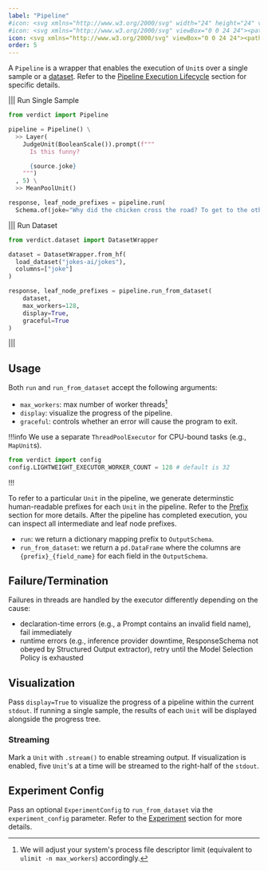 ```yaml
---
label: "Pipeline"
#icon: <svg xmlns="http://www.w3.org/2000/svg" width="24" height="24" viewBox="0 0 24 24" fill="none" stroke="currentColor" stroke-width="2" stroke-linecap="round" stroke-linejoin="round"><rect x="2" y="8" width="6" height="8" rx="1" /><rect x="16" y="8" width="6" height="8" rx="1" /><circle cx="12" cy="12" r="2" /><path d="M8 12h2M14 12h2M10 12a4 4 0 0 1 4 0" /></svg>
#icon: <svg xmlns="http://www.w3.org/2000/svg" viewBox="0 0 24 24"><path fill="#2196F3" d="M3 8a4 4 0 0 0 4 4 4 4 0 0 0-4 4m4.5-4h9m4.5-4a4 4 0 0 1-4 4 4 4 0 0 1 4 4"/><path fill="#2196F3" d="M6 6h3v3H6zM15 15h3v3h-3z"/><circle fill="#2196F3" cx="12" cy="12" r="2"/><path fill="#fff" d="M7 7h1v1H7zm9 9h1v1h-1z"/></svg>
icon: <svg xmlns="http://www.w3.org/2000/svg" viewBox="0 0 24 24"><path fill="currentColor" d="M3 8a4 4 0 0 0 4 4 4 4 0 0 0-4 4m4.5-4h9m4.5-4a4 4 0 0 1-4 4 4 4 0 0 1 4 4M6 6h3v3H6zm9 9h3v3h-3z"/><circle fill="currentColor" cx="12" cy="12" r="2"/></svg>
order: 5
---
```


A `Pipeline` is a wrapper that enables the execution of `Unit`s over a single sample or a [dataset](./dataset.md). Refer to the [Pipeline Execution Lifecycle](../programming-model/executor.md#pipeline-execution-lifecycle) section for specific details.

||| Run Single Sample
~~~python
from verdict import Pipeline

pipeline = Pipeline() \
  >> Layer(
    JudgeUnit(BooleanScale()).prompt(f"""
      Is this funny?

      {source.joke}
    """)
  , 5) \
  >> MeanPoolUnit()

response, leaf_node_prefixes = pipeline.run(
  Schema.of(joke="Why did the chicken cross the road? To get to the other side."))
~~~
||| Run Dataset
~~~python
from verdict.dataset import DatasetWrapper

dataset = DatasetWrapper.from_hf(
  load_dataset("jokes-ai/jokes"),
  columns=["joke"]
)

response, leaf_node_prefixes = pipeline.run_from_dataset(
    dataset,
    max_workers=128,
    display=True,
    graceful=True
)
~~~
|||

## Usage
Both `run` and `run_from_dataset` accept the following arguments:
* `max_workers`: max number of worker threads[^1]
* `display`: visualize the progress of the pipeline.
* `graceful`: controls whether an error will cause the program to exit.

!!!info
We use a separate `ThreadPoolExecutor` for CPU-bound tasks (e.g., `MapUnit`s).

```python
from verdict import config
config.LIGHTWEIGHT_EXECUTOR_WORKER_COUNT = 128 # default is 32
```
!!!

[^1]: We will adjust your system's process file descriptor limit (equivalent to `ulimit -n max_workers`) accordingly.

To refer to a particular `Unit` in the pipeline, we generate determinstic human-readable prefixes for each `Unit` in the pipeline. Refer to the [Prefix](./advanced/block.md#prefix) section for more details. After the pipeline has completed execution, you can inspect all intermediate and leaf node prefixes.
* `run`: we return a dictionary mapping prefix to `OutputSchema`.
* `run_from_dataset`: we return a `pd.DataFrame` where the columns are `{prefix}_{field_name}` for each field in the `OutputSchema`.

## Failure/Termination
Failures in threads are handled by the executor differently depending on the cause:
* declaration-time errors (e.g., a Prompt contains an invalid field name), fail immediately
* runtime errors (e.g., inference provider downtime, ResponseSchema not obeyed by Structured Output extractor), retry until the Model Selection Policy is exhausted

## Visualization
Pass `display=True` to visualize the progress of a pipeline within the current `stdout`.
If running a single sample, the results of each `Unit` will be displayed alongside the progress tree.

### Streaming
Mark a `Unit` with `.stream()` to enable streaming output. If visualization is enabled, five `Unit`'s at a time will be streamed to the right-half of the `stdout`.

## Experiment Config
Pass an optional `ExperimentConfig` to `run_from_dataset` via the `experiment_config` parameter. Refer to the [Experiment](./experiment.md) section for more details.
